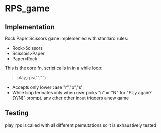 # RPS_game

## Implementation
Rock Paper Scissors game implemented with standard rules:
* Rock>Scissors
* Scissors>Paper
* Paper>Rock

This is the core fn, script calls in in a while loop:
> play_rps("","")
* Accepts only lower case "r","p","s"
* While loop terinates only when user picks "n" or "N" for "Play again? (Y/N)" prompt, any other other input triggers a new game

## Testing
play_rps is called with all different permutations so it is exhaustively tested
